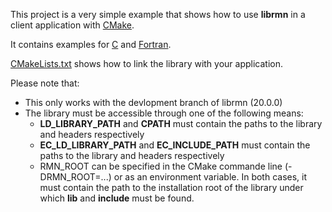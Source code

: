 This project is a very simple example that shows how to use **librmn** in a client
application with [CMake](https://cmake.org).

It contains examples for [C](hello.c) and [Fortran](hello.F90).

[CMakeLists.txt](CMakeLists.txt) shows how to link the library with your
application.

Please note that:
- This only works with the devlopment branch of librmn (20.0.0)
- The library must be accessible through one of the following means:
    - **LD_LIBRARY_PATH** and **CPATH** must contain the paths to the library
      and headers respectively
    - **EC_LD_LIBRARY_PATH** and **EC_INCLUDE_PATH** must contain the paths
      to the library and headers respectively
    - RMN_ROOT can be specified in the CMake commande line (-DRMN_ROOT=...)
      or as an environment variable.  In both cases, it must contain the path
      to the installation root of the library under which **lib** and
      **include** must be found.

